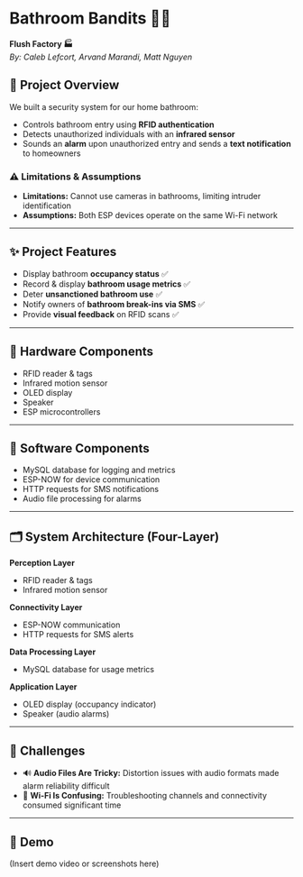 # Bathroom Bandits 🚻🚽  
**Flush Factory 🏭**  
*By: Caleb Lefcort, Arvand Marandi, Matt Nguyen*  

## 📖 Project Overview  
We built a security system for our home bathroom:  
- Controls bathroom entry using **RFID authentication**  
- Detects unauthorized individuals with an **infrared sensor**  
- Sounds an **alarm** upon unauthorized entry and sends a **text notification** to homeowners  

### ⚠️ Limitations & Assumptions  
- **Limitations:** Cannot use cameras in bathrooms, limiting intruder identification  
- **Assumptions:** Both ESP devices operate on the same Wi-Fi network  

---

## ✨ Project Features  
- Display bathroom **occupancy status** ✅  
- Record & display **bathroom usage metrics** ✅  
- Deter **unsanctioned bathroom use** ✅  
- Notify owners of **bathroom break-ins via SMS** ✅  
- Provide **visual feedback** on RFID scans ✅  

---

## 🔧 Hardware Components  
- RFID reader & tags  
- Infrared motion sensor  
- OLED display  
- Speaker  
- ESP microcontrollers  

---

## 🧠 Software Components  
- MySQL database for logging and metrics  
- ESP-NOW for device communication  
- HTTP requests for SMS notifications  
- Audio file processing for alarms  

---

## 🗂️ System Architecture (Four-Layer)  
**Perception Layer**  
- RFID reader & tags  
- Infrared motion sensor  

**Connectivity Layer**  
- ESP-NOW communication  
- HTTP requests for SMS alerts  

**Data Processing Layer**  
- MySQL database for usage metrics  

**Application Layer**  
- OLED display (occupancy indicator)  
- Speaker (audio alarms)  

---

## 🧪 Challenges  
- 🔊 **Audio Files Are Tricky:** Distortion issues with audio formats made alarm reliability difficult  
- 📶 **Wi-Fi Is Confusing:** Troubleshooting channels and connectivity consumed significant time  

---

## 🚨 Demo  
(Insert demo video or screenshots here)  
